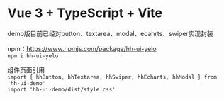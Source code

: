 # Vue 3 + TypeScript + Vite
demo版目前已经对button、textarea、modal、ecahrts、swiper实现封装

npm：https://www.npmjs.com/package/hh-ui-yelo  
`npm i hh-ui-yelo`

组件页面引用  
`import { hhButton, hhTextarea, hhSwiper, hhEcharts, hhModal } from 'hh-ui-demo'`  
`import 'hh-ui-demo/dist/style.css'`

